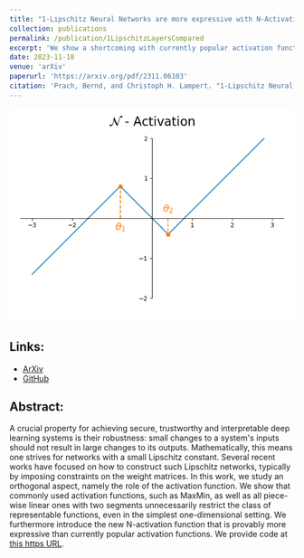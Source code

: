 ```yaml
---
title: "1-Lipschitz Neural Networks are more expressive with N-Activations"
collection: publications
permalink: /publication/1LipschitzLayersCompared
excerpt: 'We show a shortcoming with currently popular activation functions in 1-Lipschitz networks, both empirically and experimentally. Then we propose an activation function that provably overcomes this limitation.'
date: 2023-11-10
venue: 'arXiv'
paperurl: 'https://arxiv.org/pdf/2311.06103'
citation: 'Prach, Bernd, and Christoph H. Lampert. "1-Lipschitz Neural Networks are more expressive with N-Activations." arXiv preprint arXiv:2311.06103 (2023).'
---
```


<img src="/images/n_activation.png" alt="Radar plot of results" width="1200"/>


## Links:
- [ArXiv](https://arxiv.org/abs/2311.06103)
- [GitHub](https://github.com/berndprach/NActivation)


## Abstract:
A crucial property for achieving secure, trustworthy and interpretable deep learning systems is their robustness: small changes to a system's inputs should not result in large changes to its outputs. 
Mathematically, this means one strives for networks with a small Lipschitz constant. Several recent works have focused on how to construct such Lipschitz networks, typically by imposing constraints 
on the weight matrices. In this work, we study an orthogonal aspect, namely the role of the activation function. We show that commonly used activation functions, such as MaxMin, as well as all piece-wise 
linear ones with two segments unnecessarily restrict the class of representable functions, even in the simplest one-dimensional setting. We furthermore introduce the new N-activation function that is 
provably more expressive than currently popular activation functions. We provide code at [this https URL](https://github.com/berndprach/NActivation).

